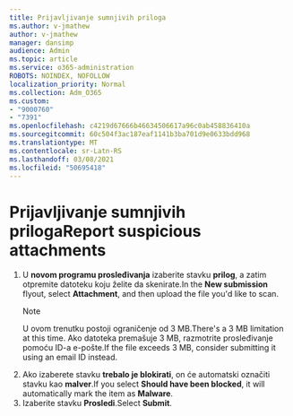 ```yaml
---
title: Prijavljivanje sumnjivih priloga
ms.author: v-jmathew
author: v-jmathew
manager: dansimp
audience: Admin
ms.topic: article
ms.service: o365-administration
ROBOTS: NOINDEX, NOFOLLOW
localization_priority: Normal
ms.collection: Adm_O365
ms.custom:
- "9000760"
- "7391"
ms.openlocfilehash: c4219d67666b46634506617a96c0ab458836410a
ms.sourcegitcommit: 60c504f3ac187eaf1141b3ba701d9e0633bdd968
ms.translationtype: MT
ms.contentlocale: sr-Latn-RS
ms.lasthandoff: 03/08/2021
ms.locfileid: "50695418"
---
```

# <a name="report-suspicious-attachments"></a><span data-ttu-id="2eb21-102">Prijavljivanje sumnjivih priloga</span><span class="sxs-lookup"><span data-stu-id="2eb21-102">Report suspicious attachments</span></span>

1. <span data-ttu-id="2eb21-103">U **novom programu prosleđivanja** izaberite stavku **prilog**, a zatim otpremite datoteku koju želite da skenirate.</span><span class="sxs-lookup"><span data-stu-id="2eb21-103">In the **New submission** flyout, select **Attachment**, and then upload the file you'd like to scan.</span></span>
    > [!NOTE]
    > <span data-ttu-id="2eb21-104">U ovom trenutku postoji ograničenje od 3 MB.</span><span class="sxs-lookup"><span data-stu-id="2eb21-104">There's a 3 MB limitation at this time.</span></span> <span data-ttu-id="2eb21-105">Ako datoteka premašuje 3 MB, razmotrite prosleđivanje pomoću ID-a e-pošte.</span><span class="sxs-lookup"><span data-stu-id="2eb21-105">If the file exceeds 3 MB, consider submitting it using an email ID instead.</span></span>
2. <span data-ttu-id="2eb21-106">Ako izaberete stavku **trebalo je blokirati**, on će automatski označiti stavku kao **malver**.</span><span class="sxs-lookup"><span data-stu-id="2eb21-106">If you select **Should have been blocked**, it will automatically mark the item as **Malware**.</span></span>
3. <span data-ttu-id="2eb21-107">Izaberite stavku **Prosledi**.</span><span class="sxs-lookup"><span data-stu-id="2eb21-107">Select **Submit**.</span></span>
